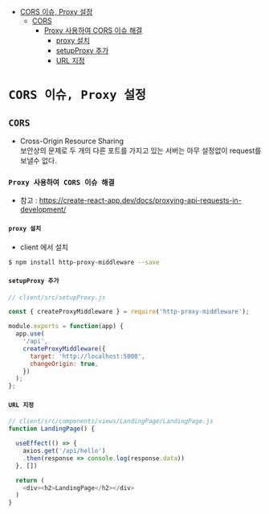 <!-- TOC -->

- [CORS 이슈, Proxy 설정](#cors-%EC%9D%B4%EC%8A%88-proxy-%EC%84%A4%EC%A0%95)
  - [CORS](#cors)
    - [Proxy 사용하여 CORS 이슈 해결](#proxy-%EC%82%AC%EC%9A%A9%ED%95%98%EC%97%AC-cors-%EC%9D%B4%EC%8A%88-%ED%95%B4%EA%B2%B0)
      - [proxy 설치](#proxy-%EC%84%A4%EC%B9%98)
      - [setupProxy 추가](#setupproxy-%EC%B6%94%EA%B0%80)
      - [URL 지정](#url-%EC%A7%80%EC%A0%95)

<!-- /TOC -->

# `CORS 이슈, Proxy 설정`

## `CORS`
- Cross-Origin Resource Sharing  
  보안상의 문제로 두 개의 다른 포트를 가지고 있는 서버는 아무 설정없이 request를 보낼수 없다.

### `Proxy 사용하여 CORS 이슈 해결`
- 참고 : https://create-react-app.dev/docs/proxying-api-requests-in-development/

#### `proxy 설치`
- client 에서 설치
``` bash
$ npm install http-proxy-middleware --save
```

#### `setupProxy 추가`
``` javascript
// client/src/setupProxy.js

const { createProxyMiddleware } = require('http-proxy-middleware');

module.exports = function(app) {
  app.use(
    '/api',
    createProxyMiddleware({
      target: 'http://localhost:5000',
      changeOrigin: true,
    })
  );
};
```

#### `URL 지정`
``` javascript
// client/src/components/views/LandingPage/LandingPage.js
function LandingPage() {

  useEffect(() => {
    axios.get('/api/hello')
    .then(response => console.log(response.data))
  }, [])

  return (
    <div><h2>LandingPage</h2></div>
  )
}
```

